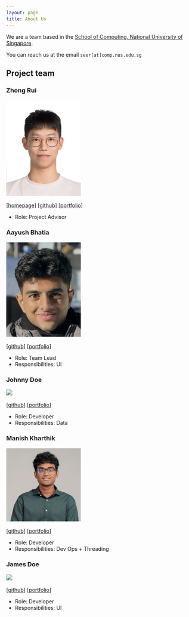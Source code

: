 ```yaml
---
layout: page
title: About Us
---
```


We are a team based in the [School of Computing, National University of Singapore](https://www.comp.nus.edu.sg).

You can reach us at the email `seer[at]comp.nus.edu.sg`

## Project team

### Zhong Rui

<img src="images/zhonggruii.png" width="200px">
 
[[homepage](http://www.comp.nus.edu.sg/~damithch)]
[[github](https://github.com/zhonggruii/tp)]
[[portfolio](team/johndoe.md)]

* Role: Project Advisor

### Aayush Bhatia

<img src="images/abhatia2003.png" width="200px">

[[github](http://github.com/abhatia2003)]
[[portfolio](team/johndoe.md)]

* Role: Team Lead
* Responsibilities: UI

### Johnny Doe

<img src="images/johndoe.png" width="200px">

[[github](http://github.com/johndoe)] [[portfolio](team/johndoe.md)]

* Role: Developer
* Responsibilities: Data

### Manish Kharthik

<img src="images/manishkharthik.png" width="200px">

[[github](http://github.com/manishkharthik)]
[[portfolio](team/johndoe.md)]

* Role: Developer
* Responsibilities: Dev Ops + Threading

### James Doe

<img src="images/johndoe.png" width="200px">

[[github](http://github.com/johndoe)]
[[portfolio](team/johndoe.md)]

* Role: Developer
* Responsibilities: UI
